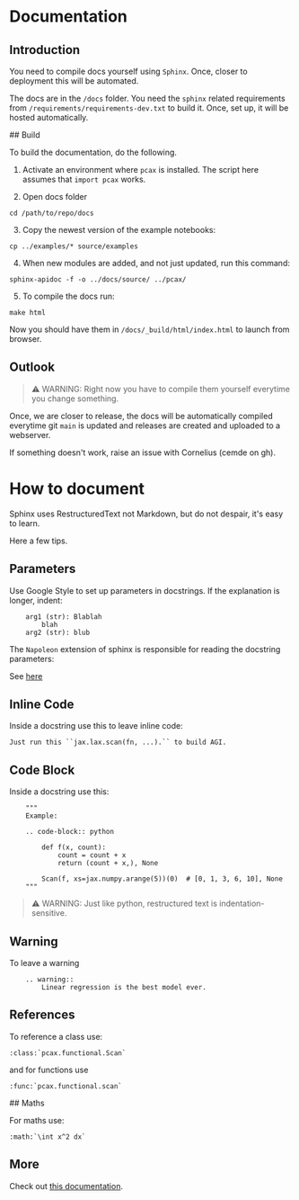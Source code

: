 # Documentation

## Introduction

You need to compile docs yourself using `Sphinx`. Once, closer to deployment this will be automated.

The docs are in the `/docs` folder. You need the `sphinx` related requirements from `/requirements/requirements-dev.txt` to build it. Once, set up, it will be hosted automatically.

## Build

To build the documentation, do the following.

1. Activate an environment where `pcax` is installed. The script here assumes that `import pcax` works.

2. Open docs folder

```
cd /path/to/repo/docs
```

3. Copy the newest version of the example notebooks:

```
cp ../examples/* source/examples
```

4. When new modules are added, and not just updated, run this command:

```
sphinx-apidoc -f -o ../docs/source/ ../pcax/
```

5. To compile the docs run:

```
make html
```

Now you should have them in `/docs/_build/html/index.html` to launch from browser.

## Outlook

> :warning: WARNING: Right now you have to compile them yourself everytime you change something.

Once, we are closer to release, the docs will be automatically compiled everytime git `main` is updated and releases are created and uploaded to a webserver.

If something doesn't work, raise an issue with Cornelius (cemde on gh).

# How to document

Sphinx uses RestructuredText not Markdown, but do not despair, it's easy to learn.

Here a few tips.

## Parameters

Use Google Style to set up parameters in docstrings. If the explanation is longer, indent:

```
    arg1 (str): Blablah
        blah
    arg2 (str): blub
```

The `Napoleon` extension of sphinx is responsible for reading the docstring parameters:

See [here](https://www.sphinx-doc.org/en/master/usage/extensions/napoleon.html#module-sphinx.ext.napoleon)

## Inline Code

Inside a docstring use this to leave inline code:

```
Just run this ``jax.lax.scan(fn, ...).`` to build AGI.
```

## Code Block

Inside a docstring use this:

```
    """
    Example:

    .. code-block:: python

        def f(x, count):
            count = count + x
            return (count + x,), None

        Scan(f, xs=jax.numpy.arange(5))(0)  # [0, 1, 3, 6, 10], None
    """
```

> :warning: WARNING: Just like python, restructured text is indentation-sensitive.

## Warning

To leave a warning

```
    .. warning::
        Linear regression is the best model ever.
```

## References

To reference a class use:

```
:class:`pcax.functional.Scan`
```

and for functions use

```
:func:`pcax.functional.scan`
```

## Maths

For maths use:

```
:math:`\int x^2 dx`
```

## More

Check out [this documentation](https://sublime-and-sphinx-guide.readthedocs.io/en/latest/lists.html).
